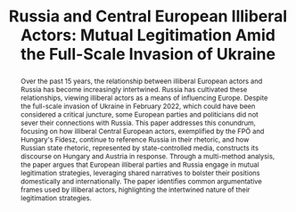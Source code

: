 ---
title: "Russia and Central European Illiberal Actors: Mutual Legitimation Amid the Full-Scale Invasion of Ukraine"
authors:
- admin
- Liliia Sablina
- Bálint Mikola
#author_notes:
#- "Equal contribution"
#- "Equal contribution"
#date: "Forthcoming"
doi: "https://doi.org/10.1080/21599165.2024.2420967"

# Schedule page publish date (NOT publication's date).
publishDate: "2024-10-21T00:00:00Z"

# Publication type.
# Accepts a single type but formatted as a YAML list (for Hugo requirements).
# Enter a publication type from the CSL standard.
publication_types: ["article-journal"]

# Publication name and optional abbreviated publication name.
publication: "East European Politics"
publication_short: ""

abstract: Over the past 15 years, the relationship between illiberal European actors and Russia has become increasingly intertwined. Russia has cultivated these relationships, viewing illiberal actors as a means of influencing Europe. Despite the full-scale invasion of Ukraine in February 2022, which could have been considered a critical juncture, some European parties and politicians did not sever their connections with Russia. This paper addresses this conundrum, focusing on how illiberal Central European actors, exemplified by the FPÖ and Hungary's Fidesz, continue to reference Russia in their rhetoric, and how Russian state rhetoric, represented by state-controlled media, constructs its discourse on Hungary and Austria in response. Through a multi-method analysis, the paper argues that European illiberal parties and Russia engage in mutual legitimation strategies, leveraging shared narratives to bolster their positions domestically and internationally. The paper identifies common argumentative frames used by illiberal actors, highlighting the intertwined nature of their legitimation strategies. 

# Summary. An optional shortened abstract.
#summary: Lorem ipsum dolor sit amet, consectetur adipiscing elit. Duis posuere tellus ac convallis placerat. Proin tincidunt magna sed ex sollicitudin condimentum.

tags:
- Legitimation Strategies
- Illiberal Narratives
- European far-right
- Russia
- Austria
- Hungary
featured: true

# links:
# - name: ""
#   url: ""
url_pdf: https://www.tandfonline.com/doi/full/10.1080/21599165.2024.2420967
url_code: ''
url_dataset: ''
url_poster: ''
url_project: ''
url_slides: ''
url_source: ''
url_video: ''

# Featured image
# To use, add an image named `featured.jpg/png` to your page's folder. 
image:
  caption: 'Image credit: Getty Images'
  focal_point: ""
  preview_only: false

# Associated Projects (optional).
#   Associate this publication with one or more of your projects.
#   Simply enter your project's folder or file name without extension.
#   E.g. `internal-project` references `content/project/internal-project/index.md`.
#   Otherwise, set `projects: []`.
projects: 
  - AUTHLIB

# Slides (optional).
#   Associate this publication with Markdown slides.
#   Simply enter your slide deck's filename without extension.
#   E.g. `slides: "example"` references `content/slides/example/index.md`.
#   Otherwise, set `slides: ""`.
slides: ''
---